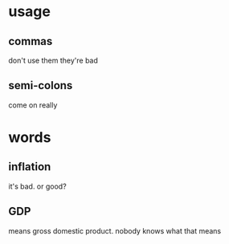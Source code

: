 # usage
## commas
don't use them they're bad

## semi-colons
come on really

# words
## inflation
it's bad. or good?
## GDP
means gross domestic product. nobody knows what that means
